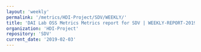 ```yaml
---
layout: 'weekly'
permalink: '/metrics/HDI-Project/SDV/WEEKLY/'
title: 'DAI Lab OSS Metrics Metrics report for SDV | WEEKLY-REPORT-2019-02-03'
organization: 'HDI-Project'
repository: 'SDV'
current_date: '2019-02-03'
---
```

